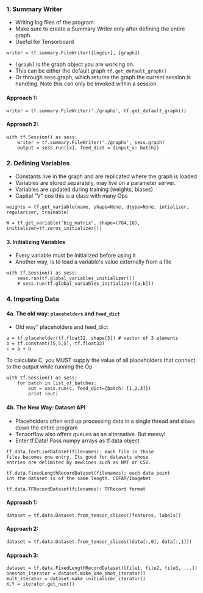 ### 1. Summary Writer

- Writing log files of the program.
- Make sure to create a Summary Writer only after defining the
  entire graph
- Useful for Tensorboard

```writer = tf.summary.FileWriter([logdir], [graph])```

- ```[graph]``` is the graph object you are working on. 
- This can be either the default graph ```tf.get_default_graph()```
- Or through sess.graph, which returns the graph the current session is handling. 
  Note this can only be invoked within a session. 

#### Approach 1:
```writer = tf.summary.FileWriter('./graphs', tf.get_default_graph())```

#### Approach 2:
```
with tf.Session() as sess:
	writer = tf.summary.FileWriter('./graphs', sess.graph)
	output = sess.run([x], feed_dict = {input_x: batch})
```

### 2. Defining Variables
- Constants live in the graph and are replicated where the
  graph is loaded
- Variables are stored separately, may live on a parameter server.
- Variables are updated during training (weights, biases)
- Capital "V" cos this is a class with many Ops

```weights = tf.get_variable(name, shape=None, dtype=None, intializer, regularizer, trainable)```

```W = tf.get_variable("big_matrix", shape=(784,10), initializer=tf.zeros_initializer())```

#### 3. Initializing Variables
- Every variable must be initialized before using it
- Another way, is to load a variable's value externally
  from a file
```
with tf.Session() as sess:
	sess.run(tf.global_variables_initializer())
	# sess.run(tf.global_variables_initializer([a,b]))
```
### 4. Importing Data

#### 4a. The old way: ```placeholders``` and ```feed_dict```
- Old way" placeholders and feed_dict
```
a = tf.placeholder(tf.float32, shape[3]) # vector of 3 elements
b = tf.constant([5,5,5], tf.float32)
c = a + b
```
To calculate C, you MUST supply the value of all placeholders that connect to the output while running the Op 

```
with tf.Session() as sess:
	for batch in list_of_batches:
		out = sess.run(c, feed_dict={batch: [1,2,3]})
		print (out)
```
#### 4b. The New Way: Dataset API
- Placeholders often end up processing data in a single thread
  and slows down the entire program
- Tensorflow also offers queues as an alternative. But messy!
- Enter tf.Data! Pass numpy arrays as tf.data object

```
tf.data.TextLineDataset(filenames): each file in those
files becomes one entry. Its good for datasets whose
entries are delimited by newlines such as NMT or CSV. 

tf.data.FixedLengthRecordDataset(filenames): each data point
int the dataset is of the same length. CIFAR/ImageNet

tf.data.TFRecordDataset(filenames): TFRecord format
```

#### Approach 1:
```
dataset = tf.data.Dataset.from_tensor_slices((features, labels))
```
#### Approach 2:
```
dataset = tf.data.Dataset.from_tensor_slices((data[:,0], data[:,1]))
```
#### Approach 3:
```
dataset = tf.data.FixedLengthRecordDataset([file1, file2, file3, ...])
oneshot_iterator = dataset.make_one_shot_iterator()
mult_iterator = dataset.make_initializer_iterator()
X,Y = iterator.get_next() 
```

